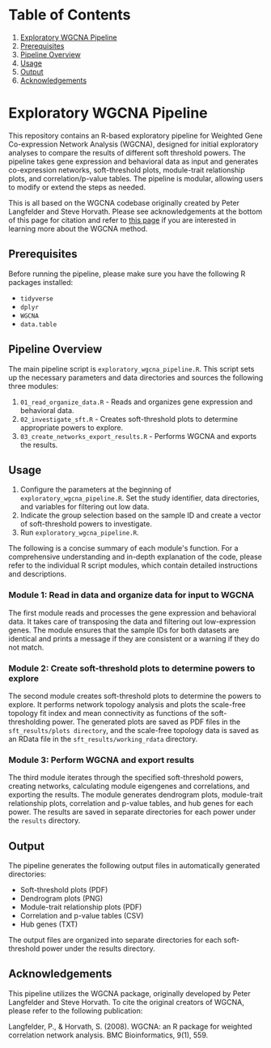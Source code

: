 # Table of Contents
1. [Exploratory WGCNA Pipeline](#exploratory-wgcna-pipeline)
2. [Prerequisites](#prerequisites)
3. [Pipeline Overview](#pipeline-overview)
4. [Usage](#usage)
5. [Output](#output)
6. [Acknowledgements](#acknowledgements)

# Exploratory WGCNA Pipeline <a name="exploratory-wgcna-pipeline"></a>
This repository contains an R-based exploratory pipeline for Weighted Gene Co-expression Network Analysis (WGCNA), designed for initial exploratory analyses to compare the results of different soft threshold powers. The pipeline takes gene expression and behavioral data as input and generates co-expression networks, soft-threshold plots, module-trait relationship plots, and correlation/p-value tables. The pipeline is modular, allowing users to modify or extend the steps as needed.

This is all based on the WGCNA codebase originally created by Peter Langfelder and Steve Horvath. Please see acknowledgements at the bottom of this page for citation and refer to [this page](https://horvath.genetics.ucla.edu/html/CoexpressionNetwork/Rpackages/WGCNA/) if you are interested in learning more about the WGCNA method.

## Prerequisites <a name="prerequisites"></a>
Before running the pipeline, please make sure you have the following R packages installed:

* `tidyverse`
* `dplyr`
* `WGCNA`
* `data.table`

## Pipeline Overview <a name="pipeline-overview"></a>
The main pipeline script is `exploratory_wgcna_pipeline.R`. This script sets up the necessary parameters and data directories and sources the following three modules:

1. `01_read_organize_data.R` - Reads and organizes gene expression and behavioral data.
2. `02_investigate_sft.R` - Creates soft-threshold plots to determine appropriate powers to explore.
3. `03_create_networks_export_results.R` - Performs WGCNA and exports the results.

## Usage <a name="usage"></a>
1. Configure the parameters at the beginning of `exploratory_wgcna_pipeline.R`. Set the study identifier, data directories, and variables for filtering out low data.
2. Indicate the group selection based on the sample ID and create a vector of soft-threshold powers to investigate.
3. Run `exploratory_wgcna_pipeline.R`.

The following is a concise summary of each module's function. For a comprehensive understanding and in-depth explanation of the code, please refer to the individual R script modules, which contain detailed instructions and descriptions.

### Module 1: Read in data and organize data for input to WGCNA
The first module reads and processes the gene expression and behavioral data. It takes care of transposing the data and filtering out low-expression genes. The module ensures that the sample IDs for both datasets are identical and prints a message if they are consistent or a warning if they do not match.

### Module 2: Create soft-threshold plots to determine powers to explore
The second module creates soft-threshold plots to determine the powers to explore. It performs network topology analysis and plots the scale-free topology fit index and mean connectivity as functions of the soft-thresholding power. The generated plots are saved as PDF files in the `sft_results/plots directory`, and the scale-free topology data is saved as an RData file in the `sft_results/working_rdata` directory.

### Module 3: Perform WGCNA and export results
The third module iterates through the specified soft-threshold powers, creating networks, calculating module eigengenes and correlations, and exporting the results. The module generates dendrogram plots, module-trait relationship plots, correlation and p-value tables, and hub genes for each power. The results are saved in separate directories for each power under the `results` directory.

## Output <a name="output"></a>
The pipeline generates the following output files in automatically generated directories:

* Soft-threshold plots (PDF)
* Dendrogram plots (PNG)
* Module-trait relationship plots (PDF)
* Correlation and p-value tables (CSV)
* Hub genes (TXT)

The output files are organized into separate directories for each soft-threshold power under the results directory.

## Acknowledgements <a name = "acknowledgements"></a>
This pipeline utilizes the WGCNA package, originally developed by Peter Langfelder and Steve Horvath. To cite the original creators of WGCNA, please refer to the following publication:

Langfelder, P., & Horvath, S. (2008). WGCNA: an R package for weighted correlation network analysis. BMC Bioinformatics, 9(1), 559.

